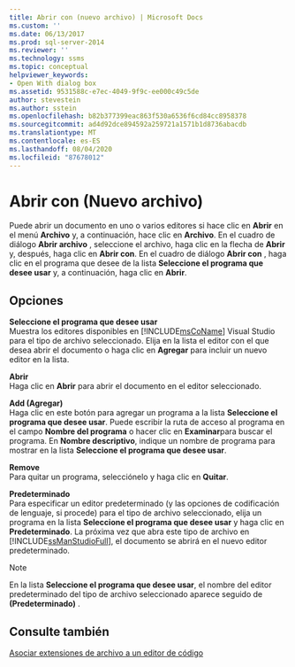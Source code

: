 ```yaml
---
title: Abrir con (nuevo archivo) | Microsoft Docs
ms.custom: ''
ms.date: 06/13/2017
ms.prod: sql-server-2014
ms.reviewer: ''
ms.technology: ssms
ms.topic: conceptual
helpviewer_keywords:
- Open With dialog box
ms.assetid: 9531588c-e7ec-4049-9f9c-ee000c49c5de
author: stevestein
ms.author: sstein
ms.openlocfilehash: b82b377399eac863f530a6536f6cd84cc8958378
ms.sourcegitcommit: ad4d92dce894592a259721a1571b1d8736abacdb
ms.translationtype: MT
ms.contentlocale: es-ES
ms.lasthandoff: 08/04/2020
ms.locfileid: "87678012"
---
```

# <a name="open-with-new-file"></a>Abrir con (Nuevo archivo)
  Puede abrir un documento en uno o varios editores si hace clic en **Abrir** en el menú **Archivo** y, a continuación, hace clic en **Archivo**. En el cuadro de diálogo **Abrir archivo** , seleccione el archivo, haga clic en la flecha de **Abrir** y, después, haga clic en **Abrir con**. En el cuadro de diálogo **Abrir con** , haga clic en el programa que desee de la lista **Seleccione el programa que desee usar** y, a continuación, haga clic en **Abrir**.  
  
## <a name="options"></a>Opciones  
 **Seleccione el programa que desee usar**  
 Muestra los editores disponibles en [!INCLUDE[msCoName](../../includes/msconame-md.md)] Visual Studio para el tipo de archivo seleccionado. Elija en la lista el editor con el que desea abrir el documento o haga clic en **Agregar** para incluir un nuevo editor en la lista.  
  
 **Abrir**  
 Haga clic en **Abrir** para abrir el documento en el editor seleccionado.  
  
 **Add (Agregar)**  
 Haga clic en este botón para agregar un programa a la lista **Seleccione el programa que desee usar**. Puede escribir la ruta de acceso al programa en el campo **Nombre del programa** o hacer clic en **Examinar**para buscar el programa. En **Nombre descriptivo**, indique un nombre de programa para mostrar en la lista **Seleccione el programa que desee usar**.  
  
 **Remove**  
 Para quitar un programa, selecciónelo y haga clic en **Quitar**.  
  
 **Predeterminado**  
 Para especificar un editor predeterminado (y las opciones de codificación de lenguaje, si procede) para el tipo de archivo seleccionado, elija un programa en la lista **Seleccione el programa que desee usar** y haga clic en **Predeterminado**. La próxima vez que abra este tipo de archivo en [!INCLUDE[ssManStudioFull](../../includes/ssmanstudiofull-md.md)], el documento se abrirá en el nuevo editor predeterminado.  
  
> [!NOTE]  
>  En la lista **Seleccione el programa que desee usar**, el nombre del editor predeterminado del tipo de archivo seleccionado aparece seguido de **(Predeterminado)** .  
  
## <a name="see-also"></a>Consulte también  
 [Asociar extensiones de archivo a un editor de código](../../relational-databases/scripting/associate-file-extensions-to-a-code-editor.md)  
